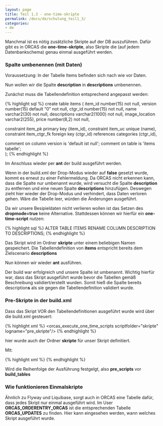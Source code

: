 ```yaml
---
layout: page
title: Teil 1.3 - one-time-skripte
permalink: /docs/de/schulung_teil1_3/
categories: 
- de
---
```


Manchmal ist es nötig zusätzliche Skripte auf der DB auszuführen. Dafür gibt es in ORCAS die **one-time-skripte**, also Skripte die (auf jedem Datenbankschema) genau einmal ausgeführt werden.


### Spalte umbenennen (mit Daten)

Voraussetzung:
In der Tabelle Items befinden sich nach wie vor Daten. 


Nun wollen wir die Spalte **description** in **descriptions** umbenennen.

Zunächst muss die Tabellendefinition entsprechend angepasst werden:


{% highlight sql %}
create table items
(
  item_id         number(15)                    not null,
  version         number(15)      default "0"   not null,
  ctgr_id         number(15)                    not null,
  name            varchar2(30)                  not null,
  descriptions    varchar2(1000)                not null,
  image_location  varchar2(255),
  price           number(8,2)                   not null,

  constraint item_pk primary key (item_id),
  constraint item_uc unique (name),
  constraint item_ctgr_fk foreign key (ctgr_id) references categories (ctgr_id),

  comment on column version is 'default ist null';
  comment on table is 'items tabelle';  
);
{% endhighlight %}

Im Anschluss wieder per **ant** der build ausgeführt werden.

Wenn in der build.xml der Drop-Modus wieder auf **false** gesetzt wurde, kommt es erneut zu einer Fehlermeldung. Da ORCAS nicht erkennen kann, dass die Spalte nur umbenannt wurde, 
wird versucht die Spalte **description** zu entfernen und eine neuen Spalte **descriptions** hinzufügen. 
Deswegen zieht hier wieder der Drop-Modus und verhindert, dass Daten verloren gehen. Wäre die Tabelle leer, würden die Änderungen ausgeführt.
  
Da wir unsere Besipieldaten nicht verlieren wollen ist das Setzen des **dropmode=true** keine Alternative. Stattdessen können wir hierfür ein **one-time-script** nutzen:

{% highlight sql %}
ALTER TABLE ITEMS RENAME COLUMN DESCRIPTION TO DESCRIPTIONS;
{% endhighlight %}

Das Skript wird im Ordner **skripte** unter einem beliebigen Namen gespeichert.
Die Tabellendefinition von **items** entspricht bereits dem Zielscenario **descriptions**

Nun können wir wieder **ant** ausführen.

Der build war erfolgreich und unsere Spalte ist umbenannt.
Wichtig hierfür war, dass das Skript ausgeführt wurde bevor die Tabellen gemäß Beschreibung validiert/erstellt wurden. Somit hieß die Spalte bereits description**s** als sie gegen die Tabellendefinition validiert wurde.

### Pre-Skripte in der build.xml

Dass das Skript VOR den Tabellendefinitionen ausgeführt wurde wird über die build.xml gesteuert:

{% highlight xml %}
<target name="pre_scripts" depends="show_location,orcas_initialize">
  <orcas_execute_one_time_scripts scriptfolder="skripte" logname="pre_skripte"/>
</target>
{% endhighlight %}

hier wurde auch der Ordner **skripte** für unser Skript definitiert. 

Mit:

{% highlight xml %}
<target name="build_all" depends="show_location,pre_scripts,build_tables">
</target>
{% endhighlight %}

Wird die Reihenfolge der Ausführung festgelgt, also **pre_scripts** vor **build_tables**

### Wie funktionieren Einmalskripte

Ähnlich zu Flyway und Liquibase, sorgt auch in ORCAS eine Tabelle dafür, dass jedes Skript nur einmal ausgeführt wird. Im User **ORCAS_ORDERENTRY_ORCAS** ist die entsprechenden Tabelle **ORCAS_UPDATES** zu finden.
Hier kann eingesehen werden, wann welches Skript ausgeführt wurde.



